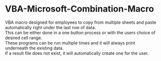 # VBA-Microsoft-Combination-Macro
VBA macro designed for employees to copy from multiple sheets and paste automatically right under the last row of data.  
This can be either done in a one button process or with the users choice of desired cell range.  
These programs can be run multiple times and it will always print underneath the existing data.  
If a result file does not exist, it will automatically create one for the user.  
